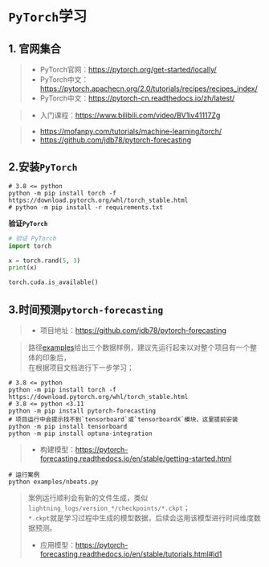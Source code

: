 # `PyTorch`学习

## 1. 官网集合

> + PyTorch官网：<https://pytorch.org/get-started/locally/>
> + PyTorch中文：<https://pytorch.apachecn.org/2.0/tutorials/recipes/recipes_index/>
> + PyTorch中文：<https://pytorch-cn.readthedocs.io/zh/latest/>

> + 入门课程：<https://www.bilibili.com/video/BV1iv41117Zg>

> + <https://mofanpy.com/tutorials/machine-learning/torch/>
> + <https://github.com/jdb78/pytorch-forecasting>

## 2.安装`PyTorch`

```shell
# 3.8 <= python
python -m pip install torch -f https://download.pytorch.org/whl/torch_stable.html
# python -m pip install -r requirements.txt
```

**验证`PyTorch`**

```python
# 验证 PyTorch
import torch

x = torch.rand(5, 3)
print(x)

torch.cuda.is_available()
```

## 3.时间预测`pytorch-forecasting`

> + 项目地址：<https://github.com/jdb78/pytorch-forecasting>

> 路径[examples](examples)给出三个数据样例，建议先运行起来以对整个项目有一个整体的印象后，\
> 在根据项目文档进行下一步学习；

```shell
# 3.8 <= python
python -m pip install torch -f https://download.pytorch.org/whl/torch_stable.html
# 3.8 <= python <3.11
python -m pip install pytorch-forecasting
# 项目运行中会提示找不到`tensorboard`或`tensorboardX`模块，这里提前安装
python -m pip install tensorboard
python -m pip install optuna-integration
```

> + 构建模型：<https://pytorch-forecasting.readthedocs.io/en/stable/getting-started.html>

```shell
# 运行案例
python examples/nbeats.py
```

> 案例运行顺利会有新的文件生成，类似`lightning_logs/version_*/checkpoints/*.ckpt`；\
> `*.ckpt`就是学习过程中生成的模型数据，后续会运用该模型进行时间维度数据预测。
> + 应用模型：<https://pytorch-forecasting.readthedocs.io/en/stable/tutorials.html#id1>
